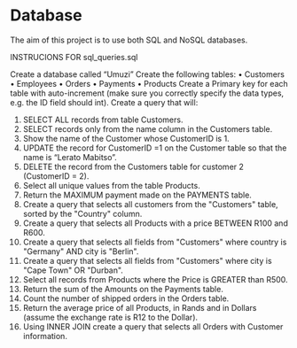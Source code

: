 # Database

The aim of this project is to use both SQL and NoSQL databases.


INSTRUCIONS FOR sql_queries.sql

Create a database called “Umuzi”
Create the following tables:
    • Customers
    • Employees
    • Orders
    • Payments
    • Products
Create a Primary key for each table with auto-increment (make sure you correctly specify the data types, e.g. the ID field should int).
Create a query that will:

  1. SELECT ALL records from table Customers.
  2. SELECT records only from the name column in the Customers table.
  3. Show the name of the Customer whose CustomerID is 1.
  4. UPDATE the record for CustomerID =1  on the Customer table so that the name is “Lerato Mabitso”.
  5. DELETE the record from the Customers table for customer 2 (CustomerID = 2).
  6. Select all unique values from the table Products.
  7. Return the MAXIMUM payment made on the PAYMENTS table.
  8. Create a query that selects all customers from the "Customers" table, sorted by the "Country" column.
  9. Create a query that selects all Products with a price BETWEEN R100 and R600.
  10. Create a query that selects all fields from "Customers" where country is "Germany" AND city is "Berlin".
  11. Create a query that selects all fields from "Customers" where city is "Cape Town" OR "Durban".
  12. Select all records from Products where the Price is GREATER than R500.
  13. Return the sum of the Amounts on the Payments table.
  14. Count the number of shipped orders in the Orders table.
  15. Return the average price of all Products, in Rands and in Dollars (assume the exchange rate is R12 to the Dollar).
  16. Using INNER JOIN create a query that selects all Orders with Customer information.
